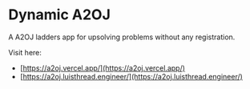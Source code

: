 # Dynamic A2OJ

A A2OJ ladders app for upsolving problems without any registration.

Visit here:
- [https://a2oj.vercel.app/](https://a2oj.vercel.app/)
- [https://a2oj.luisthread.engineer/](https://a2oj.luisthread.engineer/)